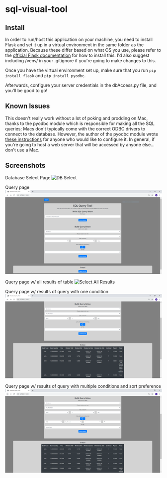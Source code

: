 # sql-visual-tool
## Install
In order to run/host this application on your machine, you need to install Flask and set it up in a virtual environment in the same folder as the application. Because these differ based on what OS you use, please refer to the [official Flask documentation](https://flask.palletsprojects.com/en/1.1.x/installation/) for how to install this. I'd also suggest including /venv/ in your .gitignore if you're going to make changes to this.

Once you have the virtual environment set up, make sure that you run `pip install flask` and `pip install pyodbc`.

Afterwards, configure your server credentials in the dbAccess.py file, and you'll be good to go!

## Known Issues
This doesn't really work without a lot of poking and prodding on Mac, thanks to the pyodbc module which is responsible for making all the SQL queries; Macs don't typically come with the correct ODBC drivers to connect to the database. However, the author of the pyodbc module wrote [these instructions](https://github.com/mkleehammer/pyodbc/wiki/Connecting-to-SQL-Server-from-Mac-OSX) for anyone who would like to configure it. In general, if you're going to host a web server that will be accessed by anyone else... don't use a Mac.

## Screenshots

Database Select Page
![DB Select]()

Query page
![Query Page](https://github.com/joepasquale/sql-query-tool/blob/master/app/static/img/sql-q-tool-1.PNG)

Query page w/ all results of table
![Select All Results]()

Query page w/ results of query with one condition
![One Condition](https://github.com/joepasquale/sql-query-tool/blob/master/app/static/img/sql-q-tool-2.PNG)

Query page w/ results of query with multiple conditions and sort preference
![Multiple Conditions and Sort](https://github.com/joepasquale/sql-query-tool/blob/master/app/static/img/sql-q-tool-3.PNG)
